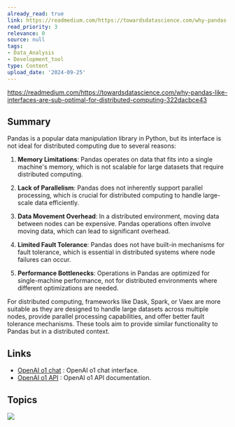 ```yaml
---
already_read: true
link: https://readmedium.com/https://towardsdatascience.com/why-pandas-like-interfaces-are-sub-optimal-for-distributed-computing-322dacbce43
read_priority: 3
relevance: 0
source: null
tags:
- Data_Analysis
- Development_tool
type: Content
upload_date: '2024-09-25'
---
```


https://readmedium.com/https://towardsdatascience.com/why-pandas-like-interfaces-are-sub-optimal-for-distributed-computing-322dacbce43
## Summary

Pandas is a popular data manipulation library in Python, but its interface is not ideal for distributed computing due to several reasons:

1. **Memory Limitations**: Pandas operates on data that fits into a single machine's memory, which is not scalable for large datasets that require distributed computing.

2. **Lack of Parallelism**: Pandas does not inherently support parallel processing, which is crucial for distributed computing to handle large-scale data efficiently.

3. **Data Movement Overhead**: In a distributed environment, moving data between nodes can be expensive. Pandas operations often involve moving data, which can lead to significant overhead.

4. **Limited Fault Tolerance**: Pandas does not have built-in mechanisms for fault tolerance, which is essential in distributed systems where node failures can occur.

5. **Performance Bottlenecks**: Operations in Pandas are optimized for single-machine performance, not for distributed environments where different optimizations are needed.

For distributed computing, frameworks like Dask, Spark, or Vaex are more suitable as they are designed to handle large datasets across multiple nodes, provide parallel processing capabilities, and offer better fault tolerance mechanisms. These tools aim to provide similar functionality to Pandas but in a distributed context.
## Links

- [OpenAI o1 chat](https://openai01.net/) : OpenAI o1 chat interface.
- [OpenAI o1 API](https://openaio1api.com/) : OpenAI o1 API documentation.

## Topics

![](topics/Concept/Distributed%20Computing)